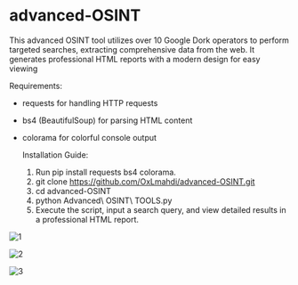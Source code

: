# advanced-OSINT
This advanced OSINT tool utilizes over 10 Google Dork operators to perform targeted searches, extracting comprehensive data from the web. It generates professional HTML reports with a modern design for easy viewing

Requirements:
- requests for handling HTTP requests
- bs4 (BeautifulSoup) for parsing HTML content
- colorama for colorful console output

  Installation Guide:
  1. Run pip install requests bs4 colorama.
  2. git clone https://github.com/OxLmahdi/advanced-OSINT.git
  3. cd advanced-OSINT
  4. python Advanced\ OSINT\ TOOLS.py
  5. Execute the script, input a search query, and view detailed results in a professional HTML report.
 
![1](https://github.com/user-attachments/assets/8a8b8183-5b74-468b-b868-bddcb5cfdfea)


![2](https://github.com/user-attachments/assets/16c7c4c9-274c-47fe-b8a1-7d4d223de5ac)

  
![3](https://github.com/user-attachments/assets/32602a97-8d51-4a0d-8ee4-60b647ed4756)
